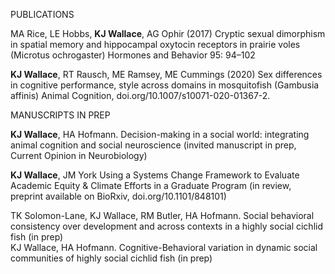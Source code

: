 <body>
		
<div class="container">
<div class="blurb">
	
PUBLICATIONS<br>

MA Rice, LE Hobbs, <b> KJ Wallace</b>, AG Ophir (2017) Cryptic sexual dimorphism in spatial memory and hippocampal oxytocin receptors in prairie voles (Microtus ochrogaster) Hormones and Behavior 95: 94–102 <br>

<b>KJ Wallace</b>, RT Rausch, ME Ramsey, ME Cummings (2020) Sex differences in cognitive performance, style across domains in mosquitofish (Gambusia affinis) Animal Cognition,
doi.org/10.1007/s10071-020-01367-2. <br>

MANUSCRIPTS IN PREP<br>

<b>KJ Wallace</b>, HA Hofmann. Decision-making in a social world: integrating animal cognition and social neuroscience (invited manuscript in prep, Current Opinion in Neurobiology)<br>

<b>KJ Wallace</b>, JM York Using a Systems Change Framework to Evaluate Academic Equity & Climate Efforts in a Graduate Program (in review, preprint available on BioRxiv,
doi.org/10.1101/848101) <br>

TK Solomon-Lane, KJ Wallace, RM Butler, HA Hofmann. Social behavioral consistency over development and across contexts in a highly social cichlid fish (in prep) <br>
KJ Wallace, HA Hofmann. Cognitive-Behavioral variation in dynamic social communities of highly social cichlid fish (in prep)
